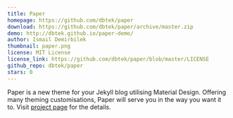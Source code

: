 ```yaml
---
title: Paper
homepage: https://github.com/dbtek/paper
download: https://github.com/dbtek/paper/archive/master.zip
demo: http://dbtek.github.io/paper-demo/
author: Ismail Demirbilek
thumbnail: paper.png
license: MIT License
license_link: https://github.com/dbtek/paper/blob/master/LICENSE
github_repo: dbtek/paper
stars: 0
---
```


Paper is a new theme for your  Jekyll blog utilising Material Design. Offering many theming customisations, Paper will serve you in the way you want it to. Visit [project page](https://github.com/dbtek/paper) for the details.
